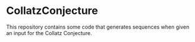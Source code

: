 # CollatzConjecture
This repository contains some code that generates sequences when given an input for the Collatz Conjecture.

